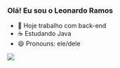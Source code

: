 ### Olá! Eu sou o Leonardo Ramos

- 💼 Hoje trabalho com back-end
- ☕ Estudando Java 
- 😄 Pronouns: ele/dele
  
<picture>
  <a href= "https://github.com/Lramossantos">
  <source
    srcset="https://github-readme-stats.vercel.app/api?username=Lramossantos&show_icons=true&theme=dark"
    media="(prefers-color-scheme: dark)"
  />
  <source
    srcset="https://github-readme-stats.vercel.app/api?username=Lramossantos&show_icons=true"
    media="(prefers-color-scheme: light), (prefers-color-scheme: no-preference)"
  />
  <img src="https://github-readme-stats.vercel.app/api?username=Lramossantos&show_icons=true" />
</picture>



